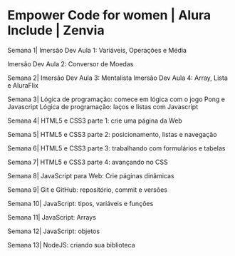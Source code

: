 # Empower Code for women | Alura Include | Zenvia

Semana 1|
Imersão Dev Aula 1: Variáveis, Operações e Média

Imersão Dev Aula 2: Conversor de Moedas

Semana 2|
Imersão Dev Aula 3: Mentalista
Imersão Dev Aula 4: Array, Lista e AluraFlix

Semana 3|
Lógica de programação: comece em lógica com o jogo Pong e Javascript
Lógica de programação: laços e listas com Javascript

Semana 4|
HTML5 e CSS3 parte 1: crie uma página da Web

Semana 5|
HTML5 e CSS3 parte 2: posicionamento, listas e navegação

Semana 6|
HTML5 e CSS3 parte 3: trabalhando com formulários e tabelas

Semana 7|
HTML5 e CSS3 parte 4: avançando no CSS

Semana 8|
JavaScript para Web: Crie páginas dinâmicas

Semana 9|
Git e GitHub: repositório, commit e versões

Semana 10|
JavaScript: tipos, variáveis e funções

Semana 11|
JavaScript: Arrays

Semana 12|
JavaScript: objetos

Semana 13|
NodeJS: criando sua biblioteca
